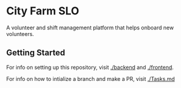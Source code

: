 # City Farm SLO

A volunteer and shift management platform that helps onboard new volunteers.

## Getting Started

For info on setting up this repository, visit [./backend](./backend) and [./frontend](./frontend).

For info on how to intialize a branch and make a PR, visit [./Tasks.md](Tasks.md)
